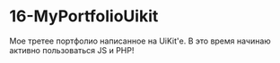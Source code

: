 # 16-MyPortfolioUikit
Мое третее портфолио написанное на UiKit'е. В это время начинаю активно пользоваться JS и PHP!
